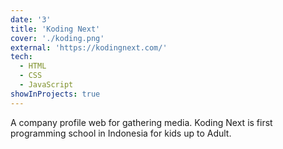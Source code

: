 ```yaml
---
date: '3'
title: 'Koding Next'
cover: './koding.png'
external: 'https://kodingnext.com/'
tech:
  - HTML
  - CSS
  - JavaScript
showInProjects: true
---
```


A company profile web for gathering media. Koding Next is first programming school in Indonesia for kids up to Adult.
